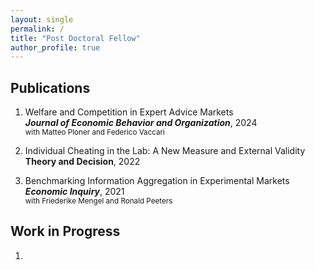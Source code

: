 ```yaml
---
layout: single
permalink: /
title: "Post Doctoral Fellow"
author_profile: true
---
```


## Publications
1. Welfare and Competition in Expert Advice Markets<br>
    ***Journal of Economic Behavior and Organization***, 2024<br>
    <sub>with Matteo Ploner and Federico Vaccari</sub>

2. Individual Cheating in the Lab: A New Measure and External Validity<br>
    **Theory and Decision**, 2022

3. Benchmarking Information Aggregation in Experimental Markets<br>
    ***Economic Inquiry***, 2021<br>
    <sub>with Friederike Mengel and Ronald Peeters</sub>


## Work in Progress
1. 


